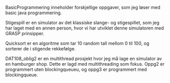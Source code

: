 BasicProgrammering inneholder forskjellige oppgaver, som jeg løser med basic java programmering.

Stigespill er en simulator av det klassiske slange- og stigespillet, som jeg har laget med en annen person, hvor vi har utviklet denne simulatoren med GRASP prinsipper.

Quicksort er en algoritme som tar 10 random tall mellom 0 til 100, og sorterer de i stigende rekkefølge.

DAT108_oblig2 er en multithread prosjekt hvor jeg må lage en simulator av en hamburger shop. Dette er lagd med multithreading som fokus. Oppg2 er programmert uten 
blockingqueueu, og oppg3 er programmert med blockingqueue.
